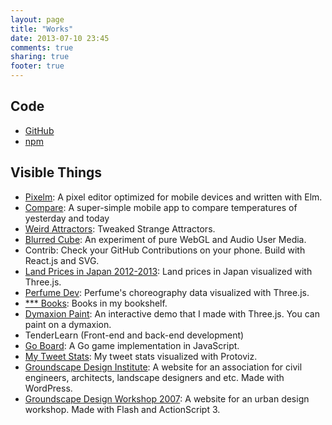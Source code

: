 ```yaml
---
layout: page
title: "Works"
date: 2013-07-10 23:45
comments: true
sharing: true
footer: true
---
```


## Code

- [GitHub](https://github.com/shuhei)
- [npm](https://www.npmjs.com/~shuhei)

## Visible Things

- [Pixelm](/pixelm/): A pixel editor optimized for mobile devices and written with Elm.
- [Compare](https://github.com/shuhei/Compare): A super-simple mobile app to compare temperatures of yesterday and today
- [Weird Attractors](/attractors): Tweaked Strange Attractors.
- [Blurred Cube](/blurred-cube): An experiment of pure WebGL and Audio User Media.
- Contrib: Check your GitHub Contributions on your phone. Build with React.js and SVG.
- [Land Prices in Japan 2012-2013](/webland/): Land prices in Japan visualized with Three.js.
- [Perfume Dev](/perfume_dev/): Perfume's choreography data visualized with Three.js.
- [\*\*\* Books](/works/bookshelf/): Books in my bookshelf.
- [Dymaxion Paint](/dymaxion-paint/): An interactive demo that I made with Three.js. You can paint on a dymaxion.
- TenderLearn (Front-end and back-end development)
- [Go Board](/goban.js/): A Go game implementation in JavaScript.
- [My Tweet Stats](/works/tweet/): My tweet stats visualized with Protoviz.
- [Groundscape Design Institute](http://www.groundscape.jp/): A website for an association for civil engineers, architects, landscape designers and etc. Made with WordPress.
- [Groundscape Design Workshop 2007](http://www.groundscape.jp/workshop/): A website for an urban design workshop. Made with Flash and ActionScript 3.
